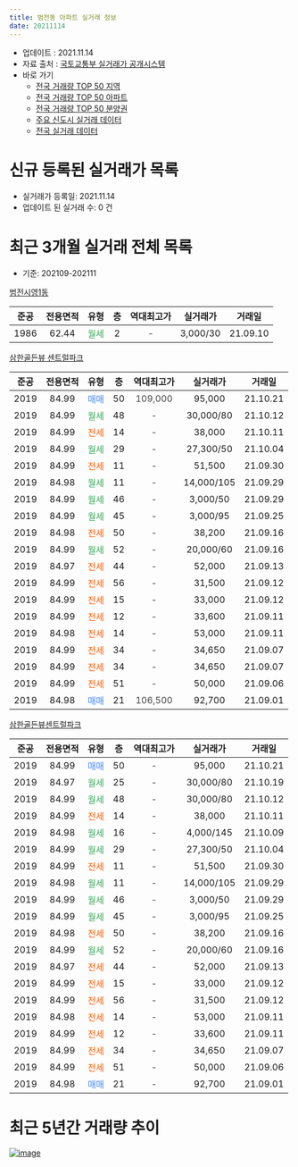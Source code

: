 ```yaml
---
title: 범전동 아파트 실거래 정보
date: 20211114
---
```


* 업데이트 : 2021.11.14
* 자료 출처 : [국토교통부 실거래가 공개시스템](http://rt.molit.go.kr)
* 바로 가기
    * [전국 거래량 TOP 50 지역](https://apt-info.github.io/apt-trade-info/tr)
    * [전국 거래량 TOP 50 아파트](https://apt-info.github.io/apt-trade-info/ta)
    * [전국 거래량 TOP 50 분양권](https://apt-info.github.io/apt-trade-info/tb)
    * [주요 신도시 실거래 데이터](https://apt-info.github.io/apt-trade-info/newtown)
    * [전국 실거래 데이터](https://apt-info.github.io/apt-trade-info/all)



<script async src="https://pagead2.googlesyndication.com/pagead/js/adsbygoogle.js"></script>
<!-- 기본광고 -->
<ins class="adsbygoogle"
     style="display:block"
     data-ad-client="ca-pub-1142216861245946"
     data-ad-slot="4805727019"
     data-ad-format="auto"
     data-full-width-responsive="true"></ins>
<script>
     (adsbygoogle = window.adsbygoogle || []).push({});
</script>


# 신규 등록된 실거래가 목록

* 실거래가 등록일: 2021.11.14
* 업데이트 된 실거래 수: 0 건




<script async src="https://pagead2.googlesyndication.com/pagead/js/adsbygoogle.js"></script>
<!-- 기본광고 -->
<ins class="adsbygoogle"
     style="display:block"
     data-ad-client="ca-pub-1142216861245946"
     data-ad-slot="4805727019"
     data-ad-format="auto"
     data-full-width-responsive="true"></ins>
<script>
     (adsbygoogle = window.adsbygoogle || []).push({});
</script>


# 최근 3개월 실거래 전체 목록
* 기준: 202109-202111


[범전시영1동](https://search.naver.com/search.naver?query=%EB%B2%94%EC%A0%84%EC%8B%9C%EC%98%811%EB%8F%99)

|준공|전용면적|유형|층|역대최고가|실거래가|거래일|
|:---:|:---:|:---:|:---:|:---:|:---:|:---:|
|1986|62.44|<span style="color:#34A853">월세</span>|2|<span style="color:#444444">-</span>|3,000/30|21.09.10|

[삼한골든뷰 센트럴파크](https://search.naver.com/search.naver?query=%EC%82%BC%ED%95%9C%EA%B3%A8%EB%93%A0%EB%B7%B0+%EC%84%BC%ED%8A%B8%EB%9F%B4%ED%8C%8C%ED%81%AC)

|준공|전용면적|유형|층|역대최고가|실거래가|거래일|
|:---:|:---:|:---:|:---:|:---:|:---:|:---:|
|2019|84.99|<span style="color:#4285F3">매매</span>|50|<span style="color:#444444">109,000</span>|95,000|21.10.21|
|2019|84.99|<span style="color:#34A853">월세</span>|48|<span style="color:#444444">-</span>|30,000/80|21.10.12|
|2019|84.99|<span style="color:#FF5A00">전세</span>|14|<span style="color:#444444">-</span>|38,000|21.10.11|
|2019|84.99|<span style="color:#34A853">월세</span>|29|<span style="color:#444444">-</span>|27,300/50|21.10.04|
|2019|84.99|<span style="color:#FF5A00">전세</span>|11|<span style="color:#444444">-</span>|51,500|21.09.30|
|2019|84.98|<span style="color:#34A853">월세</span>|11|<span style="color:#444444">-</span>|14,000/105|21.09.29|
|2019|84.99|<span style="color:#34A853">월세</span>|46|<span style="color:#444444">-</span>|3,000/50|21.09.29|
|2019|84.99|<span style="color:#34A853">월세</span>|45|<span style="color:#444444">-</span>|3,000/95|21.09.25|
|2019|84.98|<span style="color:#FF5A00">전세</span>|50|<span style="color:#444444">-</span>|38,200|21.09.16|
|2019|84.99|<span style="color:#34A853">월세</span>|52|<span style="color:#444444">-</span>|20,000/60|21.09.16|
|2019|84.97|<span style="color:#FF5A00">전세</span>|44|<span style="color:#444444">-</span>|52,000|21.09.13|
|2019|84.99|<span style="color:#FF5A00">전세</span>|56|<span style="color:#444444">-</span>|31,500|21.09.12|
|2019|84.99|<span style="color:#FF5A00">전세</span>|15|<span style="color:#444444">-</span>|33,000|21.09.12|
|2019|84.99|<span style="color:#FF5A00">전세</span>|12|<span style="color:#444444">-</span>|33,600|21.09.11|
|2019|84.98|<span style="color:#FF5A00">전세</span>|14|<span style="color:#444444">-</span>|53,000|21.09.11|
|2019|84.99|<span style="color:#FF5A00">전세</span>|34|<span style="color:#444444">-</span>|34,650|21.09.07|
|2019|84.99|<span style="color:#FF5A00">전세</span>|34|<span style="color:#444444">-</span>|34,650|21.09.07|
|2019|84.99|<span style="color:#FF5A00">전세</span>|51|<span style="color:#444444">-</span>|50,000|21.09.06|
|2019|84.98|<span style="color:#4285F3">매매</span>|21|<span style="color:#444444">106,500</span>|92,700|21.09.01|

[삼한골든뷰센트럴파크](https://search.naver.com/search.naver?query=%EC%82%BC%ED%95%9C%EA%B3%A8%EB%93%A0%EB%B7%B0%EC%84%BC%ED%8A%B8%EB%9F%B4%ED%8C%8C%ED%81%AC)

|준공|전용면적|유형|층|역대최고가|실거래가|거래일|
|:---:|:---:|:---:|:---:|:---:|:---:|:---:|
|2019|84.99|<span style="color:#4285F3">매매</span>|50|<span style="color:#444444">-</span>|95,000|21.10.21|
|2019|84.97|<span style="color:#34A853">월세</span>|25|<span style="color:#444444">-</span>|30,000/80|21.10.19|
|2019|84.99|<span style="color:#34A853">월세</span>|48|<span style="color:#444444">-</span>|30,000/80|21.10.12|
|2019|84.99|<span style="color:#FF5A00">전세</span>|14|<span style="color:#444444">-</span>|38,000|21.10.11|
|2019|84.98|<span style="color:#34A853">월세</span>|16|<span style="color:#444444">-</span>|4,000/145|21.10.09|
|2019|84.99|<span style="color:#34A853">월세</span>|29|<span style="color:#444444">-</span>|27,300/50|21.10.04|
|2019|84.99|<span style="color:#FF5A00">전세</span>|11|<span style="color:#444444">-</span>|51,500|21.09.30|
|2019|84.98|<span style="color:#34A853">월세</span>|11|<span style="color:#444444">-</span>|14,000/105|21.09.29|
|2019|84.99|<span style="color:#34A853">월세</span>|46|<span style="color:#444444">-</span>|3,000/50|21.09.29|
|2019|84.99|<span style="color:#34A853">월세</span>|45|<span style="color:#444444">-</span>|3,000/95|21.09.25|
|2019|84.98|<span style="color:#FF5A00">전세</span>|50|<span style="color:#444444">-</span>|38,200|21.09.16|
|2019|84.99|<span style="color:#34A853">월세</span>|52|<span style="color:#444444">-</span>|20,000/60|21.09.16|
|2019|84.97|<span style="color:#FF5A00">전세</span>|44|<span style="color:#444444">-</span>|52,000|21.09.13|
|2019|84.99|<span style="color:#FF5A00">전세</span>|15|<span style="color:#444444">-</span>|33,000|21.09.12|
|2019|84.99|<span style="color:#FF5A00">전세</span>|56|<span style="color:#444444">-</span>|31,500|21.09.12|
|2019|84.98|<span style="color:#FF5A00">전세</span>|14|<span style="color:#444444">-</span>|53,000|21.09.11|
|2019|84.99|<span style="color:#FF5A00">전세</span>|12|<span style="color:#444444">-</span>|33,600|21.09.11|
|2019|84.99|<span style="color:#FF5A00">전세</span>|34|<span style="color:#444444">-</span>|34,650|21.09.07|
|2019|84.99|<span style="color:#FF5A00">전세</span>|51|<span style="color:#444444">-</span>|50,000|21.09.06|
|2019|84.98|<span style="color:#4285F3">매매</span>|21|<span style="color:#444444">-</span>|92,700|21.09.01|



<script async src="https://pagead2.googlesyndication.com/pagead/js/adsbygoogle.js"></script>
<!-- 기본광고 -->
<ins class="adsbygoogle"
     style="display:block"
     data-ad-client="ca-pub-1142216861245946"
     data-ad-slot="4805727019"
     data-ad-format="auto"
     data-full-width-responsive="true"></ins>
<script>
     (adsbygoogle = window.adsbygoogle || []).push({});
</script>


# 최근 5년간 거래량 추이


<div style="width:100%;">
    <canvas id="deal_progress" height="200"></canvas>
</div>

<script>
new Chart(document.getElementById("deal_progress"), {
    type: 'line',
    data: {
        labels: ['16.01','16.02','16.03','16.04','16.05','16.06','16.07','16.08','16.09','16.10','16.11','16.12','17.01','17.02','17.03','17.04','17.05','17.06','17.07','17.08','17.09','17.10','17.11','17.12','18.01','18.02','18.03','18.04','18.05','18.06','18.07','18.08','18.09','18.10','18.11','18.12','19.01','19.02','19.03','19.04','19.05','19.06','19.07','19.08','19.09','19.10','19.11','19.12','20.01','20.02','20.03','20.04','20.05','20.06','20.07','20.08','20.09','20.10','20.11','20.12','21.01','21.02','21.03','21.04','21.05','21.06','21.07','21.08','21.09','21.10'],
        datasets: [{
            label: '매매/분양권',
            data: [4,14,12,13,42,50,33,27,63,73,27,21,7,15,22,12,26,12,13,12,23,13,19,32,7,4,13,7,14,8,6,6,7,10,13,7,25,22,28,26,33,37,40,56,21,12,15,9,3,4,9,15,9,18,7,9,7,11,12,1,1,2,0,7,7,6,3,3,2,2],
            borderColor: "rgba(66, 133, 243, 1)",
            backgroundColor: "rgba(66, 133, 243, 0.05)",
            borderWidth: 1,
            pointRadius: 0,
            fill: false,
            lineTension: 0
        },{
            label: '전/월세',
            data: [0,1,2,1,2,1,2,1,2,0,3,3,2,2,6,6,2,1,3,1,3,4,1,2,0,1,6,4,4,1,0,0,1,1,1,0,2,3,2,7,24,37,51,50,15,14,7,6,9,3,4,7,8,6,7,8,13,3,6,4,3,4,12,7,11,36,21,22,28,8],
            borderColor: "rgba(255, 90, 0, 1)",
            backgroundColor: "rgba(255, 90, 0, 0.05)",
            borderWidth: 1,
            pointRadius: 0,
            fill: false,
            lineTension: 0
        },{
            label: '합계',
            data: [4,15,14,14,44,51,35,28,65,73,30,24,9,17,28,18,28,13,16,13,26,17,20,34,7,5,19,11,18,9,6,6,8,11,14,7,27,25,30,33,57,74,91,106,36,26,22,15,12,7,13,22,17,24,14,17,20,14,18,5,4,6,12,14,18,42,24,25,30,10],
            borderColor: "rgba(0, 0, 0, 1)",
            backgroundColor: "rgba(0, 0, 0, 0.03)",
            borderWidth: 0.1,
            pointRadius: 0,
            fill: true,
            lineTension: 0
        }
        ]
    },
    options: {
        responsive: true,
        title: {
            display: false
        },
        tooltips: {
            mode: 'index',
            intersect: false
        },
        hover: {
            mode: 'nearest',
            intersect: true
        },
        scales: {
            xAxes: [{
                display: true,
                scaleLabel: {
                    display: true,
                    labelString: '년/월'
                }
            }],
            yAxes: [{
                display: true,
                ticks: {
                    suggestedMin: 0,
                },
                scaleLabel: {
                    display: true,
                    labelString: '실거래 수'
                }
            }]
        }
    }
});

</script>


[![image](https://apt-info.github.io/images/2020-01-03-apt-trade-info/1024x500.png)](https://play.google.com/store/apps/details?id=com.aptinfo.apttradeinfo)

